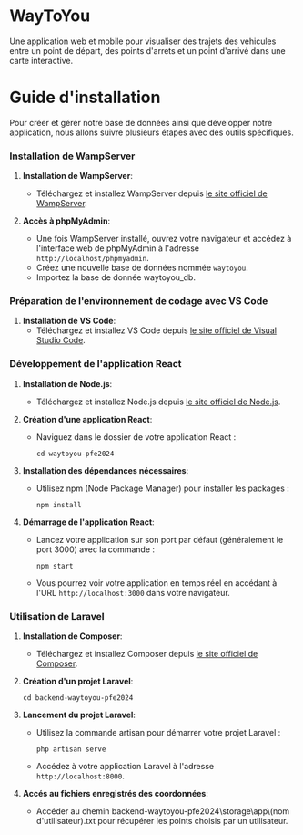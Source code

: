 # WayToYou
Une application web et mobile pour visualiser des trajets des vehicules entre un point de départ, des points d'arrets et un point d'arrivé dans une carte interactive.
# Guide d'installation
Pour créer et gérer notre base de données ainsi que développer notre application, nous allons suivre plusieurs étapes avec des outils spécifiques.

### Installation de WampServer

1. **Installation de WampServer**:
   - Téléchargez et installez WampServer depuis [le site officiel de WampServer](http://www.wampserver.com/).

2. **Accès à phpMyAdmin**:
   - Une fois WampServer installé, ouvrez votre navigateur et accédez à l'interface web de phpMyAdmin à l'adresse `http://localhost/phpmyadmin`.
   - Créez une nouvelle base de données nommée `waytoyou`.
   - Importez la base de donnée waytoyou_db.

### Préparation de l'environnement de codage avec VS Code

1. **Installation de VS Code**:
   - Téléchargez et installez VS Code depuis [le site officiel de Visual Studio Code](https://code.visualstudio.com/).

### Développement de l'application React

1. **Installation de Node.js**:
   - Téléchargez et installez Node.js depuis [le site officiel de Node.js](https://nodejs.org/).

2. **Création d'une application React**:
   
   - Naviguez dans le dossier de votre application React :
     ```
     cd waytoyou-pfe2024
     ```

4. **Installation des dépendances nécessaires**:
   - Utilisez npm (Node Package Manager) pour installer les packages :
     ```
     npm install
     ```

5. **Démarrage de l'application React**:
   - Lancez votre application sur son port par défaut (généralement le port 3000) avec la commande :
     ```
     npm start
     ```
   - Vous pourrez voir votre application en temps réel en accédant à l'URL `http://localhost:3000` dans votre navigateur.

### Utilisation de Laravel

1. **Installation de Composer**:
   - Téléchargez et installez Composer depuis [le site officiel de Composer](https://getcomposer.org/).

2. **Création d'un projet Laravel**:

     ```
     cd backend-waytoyou-pfe2024
     ```

3. **Lancement du projet Laravel**:
   - Utilisez la commande artisan pour démarrer votre projet Laravel :
     ```
     php artisan serve
     ```
   - Accédez à votre application Laravel à l'adresse `http://localhost:8000`.
4. **Accés au fichiers enregistrés des coordonnées**:
   - Accéder au chemin backend-waytoyou-pfe2024\storage\app\\(nom d'utilisateur).txt pour récupérer les points choisis par un utilisateur.
